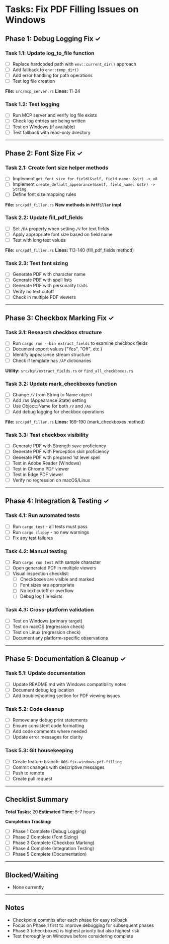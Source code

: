# Tasks: Fix PDF Filling Issues on Windows

## Phase 1: Debug Logging Fix ✓

### Task 1.1: Update log_to_file function
- [ ] Replace hardcoded path with `env::current_dir()` approach
- [ ] Add fallback to `env::temp_dir()`  
- [ ] Add error handling for path operations
- [ ] Test log file creation

**File:** `src/mcp_server.rs`
**Lines:** 11-24

### Task 1.2: Test logging
- [ ] Run MCP server and verify log file exists
- [ ] Check log entries are being written
- [ ] Test on Windows (if available)
- [ ] Test fallback with read-only directory

---

## Phase 2: Font Size Fix ✓

### Task 2.1: Create font size helper methods
- [ ] Implement `get_font_size_for_field(&self, field_name: &str) -> u8`
- [ ] Implement `create_default_appearance(&self, field_name: &str) -> String`
- [ ] Define font size mapping rules

**File:** `src/pdf_filler.rs`
**New methods in `PdfFiller` impl**

### Task 2.2: Update fill_pdf_fields
- [ ] Set `/DA` property when setting `/V` for text fields
- [ ] Apply appropriate font size based on field name
- [ ] Test with long text values

**File:** `src/pdf_filler.rs`
**Lines:** 113-140 (fill_pdf_fields method)

### Task 2.3: Test font sizing
- [ ] Generate PDF with character name
- [ ] Generate PDF with spell lists
- [ ] Generate PDF with personality traits
- [ ] Verify no text cutoff
- [ ] Check in multiple PDF viewers

---

## Phase 3: Checkbox Marking Fix ✓

### Task 3.1: Research checkbox structure
- [ ] Run `cargo run --bin extract_fields` to examine checkbox fields
- [ ] Document export values ("Yes", "Off", etc.)
- [ ] Identify appearance stream structure
- [ ] Check if template has `/AP` dictionaries

**Utility:** `src/bin/extract_fields.rs` or `find_all_checkboxes.rs`

### Task 3.2: Update mark_checkboxes function
- [ ] Change `/V` from String to Name object
- [ ] Add `/AS` (Appearance State) setting
- [ ] Use Object::Name for both `/V` and `/AS`
- [ ] Add debug logging for checkbox operations

**File:** `src/pdf_filler.rs`
**Lines:** 169-190 (mark_checkboxes method)

### Task 3.3: Test checkbox visibility
- [ ] Generate PDF with Strength save proficiency
- [ ] Generate PDF with Perception skill proficiency
- [ ] Generate PDF with prepared 1st level spell
- [ ] Test in Adobe Reader (Windows)
- [ ] Test in Chrome PDF viewer
- [ ] Test in Edge PDF viewer
- [ ] Verify no regression on macOS/Linux

---

## Phase 4: Integration & Testing ✓

### Task 4.1: Run automated tests
- [ ] Run `cargo test` - all tests must pass
- [ ] Run `cargo clippy` - no new warnings
- [ ] Fix any test failures

### Task 4.2: Manual testing
- [ ] Run `cargo run test` with sample character
- [ ] Open generated PDF in multiple viewers
- [ ] Visual inspection checklist:
  - [ ] Checkboxes are visible and marked
  - [ ] Font sizes are appropriate
  - [ ] No text cutoff or overflow
  - [ ] Debug log file exists

### Task 4.3: Cross-platform validation
- [ ] Test on Windows (primary target)
- [ ] Test on macOS (regression check)
- [ ] Test on Linux (regression check)
- [ ] Document any platform-specific observations

---

## Phase 5: Documentation & Cleanup ✓

### Task 5.1: Update documentation
- [ ] Update README.md with Windows compatibility notes
- [ ] Document debug log location
- [ ] Add troubleshooting section for PDF viewing issues

### Task 5.2: Code cleanup
- [ ] Remove any debug print statements
- [ ] Ensure consistent code formatting
- [ ] Add code comments where needed
- [ ] Update error messages for clarity

### Task 5.3: Git housekeeping
- [ ] Create feature branch: `006-fix-windows-pdf-filling`
- [ ] Commit changes with descriptive messages
- [ ] Push to remote
- [ ] Create pull request

---

## Checklist Summary

**Total Tasks:** 20
**Estimated Time:** 5-7 hours

**Completion Tracking:**
- [ ] Phase 1 Complete (Debug Logging)
- [ ] Phase 2 Complete (Font Sizing)
- [ ] Phase 3 Complete (Checkbox Marking)
- [ ] Phase 4 Complete (Integration Testing)
- [ ] Phase 5 Complete (Documentation)

---

## Blocked/Waiting

- None currently

---

## Notes

- Checkpoint commits after each phase for easy rollback
- Focus on Phase 1 first to improve debugging for subsequent phases
- Phase 3 (checkboxes) is highest priority but also highest risk
- Test thoroughly on Windows before considering complete
